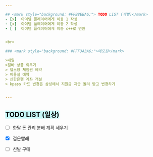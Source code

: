 ```yaml
---  

## <mark style="background: #FFB8EBA6;"> TODO LIST (개발)</mark>
- [x]  아이템 플레이어에게 이동 1 작성
- [x]  아이템 플레이어에게 이동 2 작성
- [ ]  아이템 플레이어에게 이동 c++로 변환


<br>

### <mark style="background: #FFF3A3A6;">메모장</mark>

>내일 
>알바 상품 외우기
> 헬스장 체험권 예약
> 미용실 예약
> 신한은행 계좌 개설
> kpass 카드 변경은 삼성에서 지원금 지급 돌려 받고 변경하기


---
```


## <mark style="background: #ABF7F7A6;">TODO LIST (일상)</mark>

- [ ]  한달 돈 관리 분배 계획 세우기
- [x]  검은빨래
- [ ]  신발 구매
 
